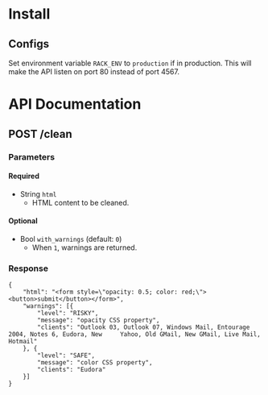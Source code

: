 # Install

## Configs

Set environment variable `RACK_ENV` to `production` if in production. This will make the API listen on port 80 instead of port 4567.

# API Documentation

## POST /clean

### Parameters

#### Required

- String `html`
  - HTML content to be cleaned.

#### Optional

- Bool `with_warnings` (default: `0`)
  - When `1`, warnings are returned.

### Response

    {
        "html": "<form style=\"opacity: 0.5; color: red;\"><button>submit</button></form>",
        "warnings": [{
            "level": "RISKY",
            "message": "opacity CSS property",
            "clients": "Outlook 03, Outlook 07, Windows Mail, Entourage 2004, Notes 6, Eudora, New     Yahoo, Old GMail, New GMail, Live Mail, Hotmail"
        }, {
            "level": "SAFE",
            "message": "color CSS property",
            "clients": "Eudora"
        }]
    }
